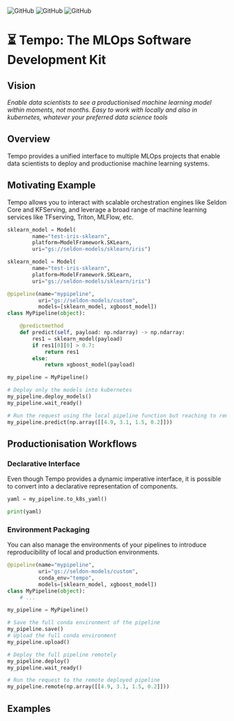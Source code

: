 
![GitHub](https://img.shields.io/badge/Version-0.1.0-green.svg)
![GitHub](https://img.shields.io/badge/Python-3.5—3.8-blue.svg)
![GitHub](https://img.shields.io/badge/License-Apache-black.svg)

# ⏳ Tempo: The MLOps Software Development Kit

## Vision

*Enable data scientists to see a productionised machine learning model within moments, not months. Easy to work with locally and also in kubernetes, whatever your preferred data science tools*

## Overview

Tempo provides a unified interface to multiple MLOps projects that enable data scientists to deploy and productionise machine learning systems.

## Motivating Example

Tempo allows you to interact with scalable orchestration engines like Seldon Core and KFServing, and leverage a broad range of machine learning services like TFserving, Triton, MLFlow, etc.

```python
sklearn_model = Model(
        name="test-iris-sklearn",
        platform=ModelFramework.SKLearn,
        uri="gs://seldon-models/sklearn/iris")

sklearn_model = Model(
        name="test-iris-sklearn",
        platform=ModelFramework.SKLearn,
        uri="gs://seldon-models/sklearn/iris")

@pipeline(name="mypipeline",
          uri="gs://seldon-models/custom",
          models=[sklearn_model, xgboost_model])
class MyPipeline(object):

    @predictmethod
    def predict(self, payload: np.ndarray) -> np.ndarray:
        res1 = sklearn_model(payload)
        if res1[0][0] > 0.7:
            return res1
        else:
            return xgboost_model(payload)

my_pipeline = MyPipeline()

# Deploy only the models into kubernetes
my_pipeline.deploy_models()
my_pipeline.wait_ready()

# Run the request using the local pipeline function but reaching to remote models
my_pipeline.predict(np.array([[4.9, 3.1, 1.5, 0.2]]))
```

## Productionisation Workflows

### Declarative Interface

Even though Tempo provides a dynamic imperative interface, it is possible to convert into a declarative representation of components.

```python
yaml = my_pipeline.to_k8s_yaml()

print(yaml)
```

### Environment Packaging

You can also manage the environments of your pipelines to introduce reproducibility of local and production environments.

```python
@pipeline(name="mypipeline",
          uri="gs://seldon-models/custom",
          conda_env="tempo",
          models=[sklearn_model, xgboost_model])
class MyPipeline(object):
    # ...

my_pipeline = MyPipeline()

# Save the full conda environment of the pipeline
my_pipeline.save()
# Upload the full conda environment
my_pipeline.upload()

# Deploy the full pipeline remotely
my_pipeline.deploy()
my_pipeline.wait_ready()

# Run the request to the remote deployed pipeline
my_pipeline.remote(np.array([[4.9, 3.1, 1.5, 0.2]]))
```

## Examples


